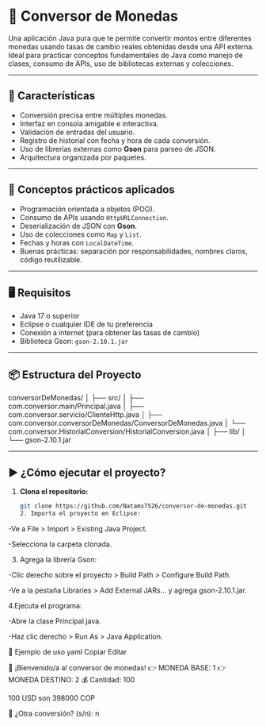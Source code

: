 # 💱 Conversor de Monedas

Una aplicación Java pura que te permite convertir montos entre diferentes monedas usando tasas de cambio reales obtenidas desde una API externa. Ideal para practicar conceptos fundamentales de Java como manejo de clases, consumo de APIs, uso de bibliotecas externas y colecciones.

---

## 🚀 Características

- Conversión precisa entre múltiples monedas.
- Interfaz en consola amigable e interactiva.
- Validación de entradas del usuario.
- Registro de historial con fecha y hora de cada conversión.
- Uso de librerías externas como **Gson** para parseo de JSON.
- Arquitectura organizada por paquetes.

---

## 🧠 Conceptos prácticos aplicados

- Programación orientada a objetos (POO).
- Consumo de APIs usando `HttpURLConnection`.
- Deserialización de JSON con **Gson**.
- Uso de colecciones como `Map` y `List`.
- Fechas y horas con `LocalDateTime`.
- Buenas prácticas: separación por responsabilidades, nombres claros, código reutilizable.

---

## 🖥️ Requisitos

- Java 17 o superior
- Eclipse o cualquier IDE de tu preferencia
- Conexión a internet (para obtener las tasas de cambio)
- Biblioteca Gson: `gson-2.10.1.jar`

---

## 📦 Estructura del Proyecto
conversorDeMonedas/
│
├── src/
│ ├── com.conversor.main/Principal.java
│ ├── com.conversor.servicio/ClienteHttp.java
│ ├── com.conversor.conversorDeMonedas/ConversorDeMonedas.java
│ └── com.conversor.HistorialConversion/HistorialConversion.java
│
├── lib/
│ └── gson-2.10.1.jar





---

## ▶️ ¿Cómo ejecutar el proyecto?

1. **Clona el repositorio:**

   ```bash
   git clone https://github.com/Natams7526/conversor-de-monedas.git
   2. Importa el proyecto en Eclipse:

-Ve a File > Import > Existing Java Project.

-Selecciona la carpeta clonada.

3. Agrega la librería Gson:

-Clic derecho sobre el proyecto > Build Path > Configure Build Path.

-Ve a la pestaña Libraries > Add External JARs... y agrega gson-2.10.1.jar.

4.Ejecuta el programa:

-Abre la clase Principal.java.

-Haz clic derecho > Run As > Java Application.



🧪 Ejemplo de uso
yaml
Copiar
Editar

👋 ¡Bienvenido/a al conversor de monedas!
👉 MONEDA BASE: 1
👉 MONEDA DESTINO: 2
💰 Cantidad: 100

100 USD son 398000 COP

🔁 ¿Otra conversión? (s/n): n